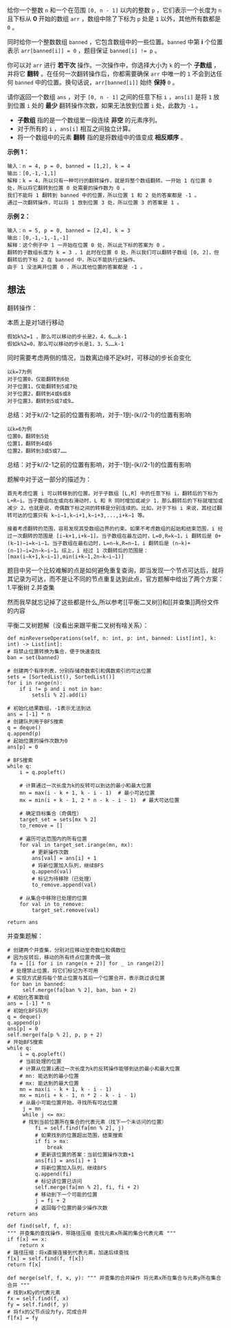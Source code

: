 给你一个整数 `n` 和一个在范围 `[0, n - 1]` 以内的整数 `p` ，它们表示一个长度为 `n` 且下标从 **0** 开始的数组 `arr` ，数组中除了下标为 `p` 处是 `1` 以外，其他所有数都是 `0` 。

同时给你一个整数数组 `banned` ，它包含数组中的一些位置。`banned` 中第 **i** 个位置表示 `arr[banned[i]] = 0` ，题目保证 `banned[i] != p` 。

你可以对 `arr` 进行 **若干次** 操作。一次操作中，你选择大小为 `k` 的一个 **子数组** ，并将它 **翻转** 。在任何一次翻转操作后，你都需要确保 `arr` 中唯一的 `1` 不会到达任何 `banned` 中的位置。换句话说，`arr[banned[i]]` 始终 **保持** `0` 。

请你返回一个数组 `ans` ，对于 `[0, n - 1]` 之间的任意下标 `i` ，`ans[i]` 是将 `1` 放到位置 `i` 处的 **最少** 翻转操作次数，如果无法放到位置 `i` 处，此数为 `-1` 。

- **子数组** 指的是一个数组里一段连续 **非空** 的元素序列。
- 对于所有的 `i` ，`ans[i]` 相互之间独立计算。
- 将一个数组中的元素 **翻转** 指的是将数组中的值变成 **相反顺序** 。

**示例 1：**

	输入：n = 4, p = 0, banned = [1,2], k = 4
	输出：[0,-1,-1,1]
	解释：k = 4，所以只有一种可行的翻转操作，就是将整个数组翻转。一开始 1 在位置 0 处，所以将它翻转到位置 0 处需要的操作数为 0 。
	我们不能将 1 翻转到 banned 中的位置，所以位置 1 和 2 处的答案都是 -1 。
	通过一次翻转操作，可以将 1 放到位置 3 处，所以位置 3 的答案是 1 。

**示例 2：**

	输入：n = 5, p = 0, banned = [2,4], k = 3
	输出：[0,-1,-1,-1,-1]
	解释：这个例子中 1 一开始在位置 0 处，所以此下标的答案为 0 。
	翻转的子数组长度为 k = 3 ，1 此时在位置 0 处，所以我们可以翻转子数组 [0, 2]，但翻转后的下标 2 在 banned 中，所以不能执行此操作。
	由于 1 没法离开位置 0 ，所以其他位置的答案都是 -1 。

## 想法

翻转操作：

本质上是对1进行移动

	假如k%2=1 ，那么可以移动的步长是2，4，6……k-1
	假如k%2=0，那么可以移动的步长是1，3，5……k-1

同时需要考虑两侧的情况，当数离边缘不足k时，可移动的步长会变化

	以k=7为例
	对于位置0，仅能翻转到6处
	对于位置1，仅能翻转到5或7处
	对于位置2，翻转到4或6或8
	对于位置3，翻转到5或7或9…
总结：对于k//2-1之前的位置有影响，对于-1到-(k//2-1)的位置有影响

	以k=6为例
	位置0，翻转到5处
	位置1，翻转到4或6
	位置2，翻转到3或5或7……
总结：对于k//2-1之前的位置有影响，对于-1到-(k//2-1)的位置有影响

题解中对于这一部分的描述为：

	首先考虑位置 i 可以转移到的位置。对于子数组 [L,R] 中的任意下标 i，翻转后的下标为 L+R−i。当子数组向左或向右滑动时，L 和 R 同时增加或减少 1，那么翻转后的下标就增加或减少 2。也就是说，奇偶数下标之间的转移是分别连续的。比如，对于下标 i 来说，其经过翻转可达的位置只有 k−i−1,k−i+1,k−i+3,...,i+k−1 等。

	接着考虑翻转的范围，容易发现其受数组边界的约束。如果不考虑数组的起始和结束范围，i 经过一次翻转的范围是 [i−k+1,i+k−1]。当子数组在最左边时，L=0,R=k−1，i 翻转后是 0+(k−1)−i=k−i−1。当子数组在最右边时，L=n−k,R=n−1，i 翻转后是 (n−k)+(n−1)−i=2n−k−i−1。综上，i 经过 1 次翻转后的范围是：
	[max(i−k+1,k−i−1),min(i+k−1,2n−k−i−1)]

题目中另一个比较难解的点是如何避免重复查询，即当发现一个节点可达后，就将其记录为可达，而不是让不同的节点重复达到此点，官方题解中给出了两个方案：
1.平衡树 2.并查集

然而我早就忘记掉了这些都是什么,所以参考[[平衡二叉树]]和[[并查集]]两份文件的内容

平衡二叉树题解（没看出来跟平衡二叉树有啥关系）：

	def minReverseOperations(self, n: int, p: int, banned: List[int], k: int) -> List[int]:
    # 将禁止位置转换为集合，便于快速查找
    ban = set(banned)
    
    # 创建两个有序列表，分别存储奇数索引和偶数索引的可达位置
    sets = [SortedList(), SortedList()]
    for i in range(n):
        if i != p and i not in ban:
            sets[i % 2].add(i)
    
    # 初始化结果数组，-1表示无法到达
    ans = [-1] * n
    # 创建队列用于BFS搜索
    q = deque()
    q.append(p)
    # 起始位置的操作次数为0
    ans[p] = 0
    
    # BFS搜索
    while q:
        i = q.popleft()
        
        # 计算通过一次长度为k的反转可以到达的最小和最大位置
        mn = max(i - k + 1, k - i - 1)  # 最小可达位置
        mx = min(i + k - 1, 2 * n - k - i - 1)  # 最大可达位置
        
        # 确定目标集合（奇偶性）
        target_set = sets[mx % 2]
        to_remove = []
        
        # 遍历可达范围内的所有位置
        for val in target_set.irange(mn, mx):
            # 更新操作次数
            ans[val] = ans[i] + 1
            # 将新位置加入队列，继续BFS
            q.append(val)
            # 标记为待移除（已处理）
            to_remove.append(val)
        
        # 从集合中移除已处理的位置
        for val in to_remove:
            target_set.remove(val)
            
    return ans

并查集题解：

	# 创建两个并查集，分别对应移动至奇数位和偶数位
	# 因为反转后，移动的所有终点位置奇偶一致
	 fa = [[i for i in range(n + 2)] for _ in range(2)] 
	 # 处理禁止位置，将它们标记为不可用 
	 # 实现方式是将每个禁止位置与其后一个位置合并，表示跳过该位置 
	 for ban in banned: 
		 self.merge(fa[ban % 2], ban, ban + 2) 
	# 初始化答案数组
	ans = [-1] * n 
	# 初始化BFS队列 
	q = deque() 
	q.append(p) 
	ans[p] = 0 
	self.merge(fa[p % 2], p, p + 2) 
	# 开始BFS搜索 
	while q: 
		i = q.popleft() 
		# 当前处理的位置 
		# 计算从位置i通过一次长度为k的反转操作能够到达的最小和最大位置 
		# mn: 能达到的最小位置 
		# mx: 能达到的最大位置 
		mn = max(i - k + 1, k - i - 1) 
		mx = min(i + k - 1, n * 2 - k - i - 1) 
		# 从最小可能位置开始，寻找所有可达位置
		 j = mn 
		 while j <= mx: 
		 # 找到当前位置所在集合的代表元素（找下一个未访问的位置） 
			 fi = self.find(fa[mn % 2], j) 
			 # 如果找到的位置超出范围，结束搜索 
			 if fi > mx: 
				 break 
			 # 更新该位置的答案：当前位置操作次数+1 
			 ans[fi] = ans[i] + 1 
			 # 将新位置加入队列，继续BFS 
			 q.append(fi) 
			 # 标记该位置已访问 
			 self.merge(fa[mn % 2], fi, fi + 2) 
			 # 移动到下一个可能的位置 
			 j = fi + 2 
			 # 返回每个位置的最少操作次数 
	return ans 
		 
	def find(self, f, x): 
	""" 并查集的查找操作，带路径压缩 查找元素x所属的集合代表元素 """ 
	if f[x] == x: 
		return x 
	# 路径压缩：将x直接连接到代表元素，加速后续查找 
	f[x] = self.find(f, f[x]) 
	return f[x] 
	
	def merge(self, f, x, y): """ 并查集的合并操作 将元素x所在集合与元素y所在集合合并 """
	# 找到x和y的代表元素 
	fx = self.find(f, x) 
	fy = self.find(f, y) 
	# 将fx的父节点设为fy，完成合并 
	f[fx] = fy

